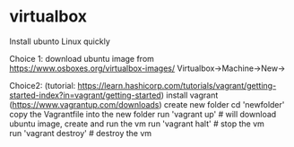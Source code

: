 # virtualbox

Install ubunto Linux quickly

Choice 1: download ubuntu image from https://www.osboxes.org/virtualbox-images/
   Virtualbox->Machine->New->

Choice2: (tutorial: https://learn.hashicorp.com/tutorials/vagrant/getting-started-index?in=vagrant/getting-started)
  install vagrant (https://www.vagrantup.com/downloads)
  create new folder 
  cd 'newfolder'
  copy the Vagrantfile into the new folder
  run 'vagrant up'  # will download ubuntu image, create and run the vm
  run 'vagrant halt' # stop the vm  
  run 'vagrant destroy' # destroy the vm
  
  
  
